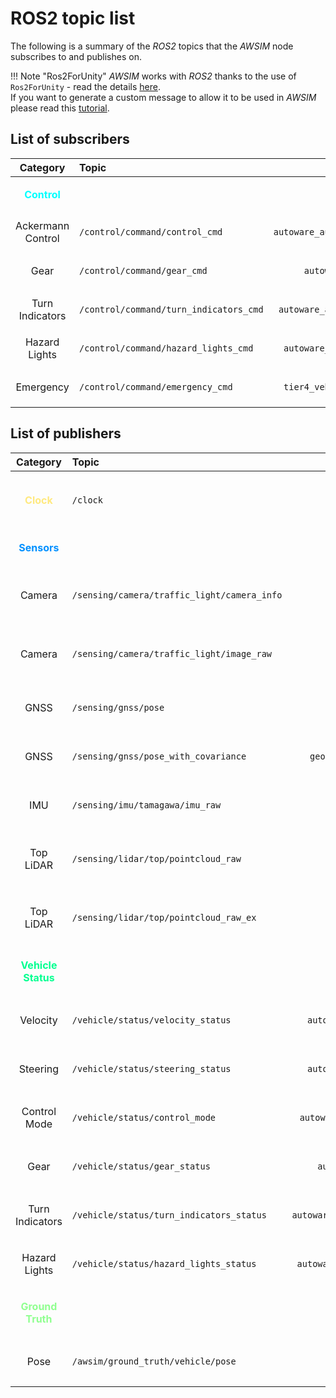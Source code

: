 # ROS2 topic list

The following is a summary of the *ROS2* topics that the *AWSIM* node subscribes to and publishes on.

!!! Note "Ros2ForUnity"
    *AWSIM* works with *ROS2* thanks to the use of `Ros2ForUnity` - read the details [here](../ROS2ForUnity/).<br>
    If you want to generate a custom message to allow it to be used in *AWSIM* please read this [tutorial](../AddACustomROS2Message/).


## List of subscribers
|                     Category                     | Topic                                  |                     Message type                     | `frame_id` | `Hz`  |                       `QoS`                        |
| :----------------------------------------------: | :------------------------------------- | :--------------------------------------------------: | :--------: | :---: | :------------------------------------------------: |
| <p style="color:rgb(0,255,255);">**Control**</p> |                                        |                                                      |            |       |                                                    |
|                Ackermann Control                 | `/control/command/control_cmd`         | `autoware_auto_control_msgs/AckermannControlCommand` |     -      | `60`  | `Reliable`,<br> `TransientLocal`,<br> `KeepLast/1` |
|                       Gear                       | `/control/command/gear_cmd`            |       `autoware_auto_vehicle_msgs/GearCommand`       |     -      | `10`  | `Reliable`,<br> `TransientLocal`,<br> `KeepLast/1` |
|                 Turn Indicators                  | `/control/command/turn_indicators_cmd` |  `autoware_auto_vehicle_msgs/TurnIndicatorsCommand`  |     -      | `10`  | `Reliable`,<br> `TransientLocal`,<br> `KeepLast/1` |
|                  Hazard Lights                   | `/control/command/hazard_lights_cmd`   |   `autoware_auto_vehicle_msgs/HazardLightsCommand`   |     -      | `10`  | `Reliable`,<br> `TransientLocal`,<br> `KeepLast/1` |
|                    Emergency                     | `/control/command/emergency_cmd`       |   `tier4_vehicle_msgs/msg/VehicleEmergencyStamped`   |     -      | `60`  | `Reliable`,<br> `TransientLocal`,<br> `KeepLast/1` |

## List of publishers

|                        Category                         | Topic                                       |                   Message type                    |               `frame_id`                | `Hz`  |                     `QoS`                      |
| :-----------------------------------------------------: | :------------------------------------------ | :-----------------------------------------------: | :-------------------------------------: | :---: | :--------------------------------------------: |
|      <p style="color:rgb(255,233,127);">**Clock**       | `/clock`                                    |               `rosgraph_msgs/Clock`               |                    -                    | `100` | `Best effort`,<br>`Volatile`,<br>`Keep last/1` |
|    <p style="color:rgb(0,144,255);">**Sensors**</p>     |                                             |                                                   |                                         |       |                                                |
|                         Camera                          | `/sensing/camera/traffic_light/camera_info` |             `sensor_msgs/CameraInfo`              | `traffic_light_left_camera/camera_link` | `10`  | `Best effort`,<br>`Volatile`,<br>`Keep last/1` |
|                         Camera                          | `/sensing/camera/traffic_light/image_raw`   |                `sensor_msgs/Image`                | `traffic_light_left_camera/camera_link` | `10`  | `Best effort`,<br>`Volatile`,<br>`Keep last/1` |
|                          GNSS                           | `/sensing/gnss/pose`                        |               `geometry_msgs/Pose`                |               `gnss_link`               |  `1`  |  `Reliable`,<br>`Volatile`,<br>`Keep last/1`   |
|                          GNSS                           | `/sensing/gnss/pose_with_covariance`        |    `geometry_msgs/PoseWithCovarianceStamped `     |               `gnss_link`               |  `1`  |  `Reliable`,<br>`Volatile`,<br>`Keep last/1`   |
|                           IMU                           | `/sensing/imu/tamagawa/imu_raw`             |                 `sensor_msgs/Imu`                 |           `tamagawa/imu_link`           | `30`  | `Reliable`,<br>`Volatile`,<br>`Keep last/1000` |
|                        Top LiDAR                        | `/sensing/lidar/top/pointcloud_raw`         |             `sensor_msgs/PointCloud2`             |         `sensor_kit_base_link`          | `10`  | `Best effort`,<br>`Volatile`,<br>`Keep last/5` |
|                        Top LiDAR                        | `/sensing/lidar/top/pointcloud_raw_ex`      |             `sensor_msgs/PointCloud2`             |         `sensor_kit_base_link`          | `10`  | `Best effort`,<br>`Volatile`,<br>`Keep last/5` |
| <p style="color:rgb(0,255,144);">**Vehicle Status**</p> |                                             |                                                   |                                         |       |                                                |
|                        Velocity                         | `/vehicle/status/velocity_status`           |    `autoware_auto_vehicle_msgs/VelocityReport`    |               `base_line`               | `30`  |  `Reliable`,<br>`Volatile`,<br>`Keep last/1`   |
|                        Steering                         | `/vehicle/status/steering_status`           |    `autoware_auto_vehicle_msgs/SteeringReport`    |                    -                    | `30`  |  `Reliable`,<br>`Volatile`,<br>`Keep last/1`   |
|                      Control Mode                       | `/vehicle/status/control_mode`              |  `autoware_auto_vehicle_msgs/ControlModeReport`   |                    -                    | `30`  |  `Reliable`,<br>`Volatile`,<br>`Keep last/1`   |
|                          Gear                           | `/vehicle/status/gear_status`               |      `autoware_auto_vehicle_msgs/GearReport`      |                    -                    | `30`  |  `Reliable`,<br>`Volatile`,<br>`Keep last/1`   |
|                     Turn Indicators                     | `/vehicle/status/turn_indicators_status`    | `autoware_auto_vehicle_msgs/TurnIndicatorsReport` |                    -                    | `30`  |  `Reliable`,<br>`Volatile`,<br>`Keep last/1`   |
|                      Hazard Lights                      | `/vehicle/status/hazard_lights_status`      |  `autoware_auto_vehicle_msgs/HazardLightsReport`  |                    -                    | `30`  |  `Reliable`,<br>`Volatile`,<br>`Keep last/1`   |
| <p style="color:rgb(144,255,144);">**Ground Truth**</p> |                                             |                                                   |                                         |       |                                                |
|                          Pose                           | `/awsim/ground_truth/vehicle/pose`          |            `geometry_msgs/PoseStamped`            |               `base_link`               | `100` |  `Reliable`,<br>`Volatile`,<br>`Keep last/1`   |
